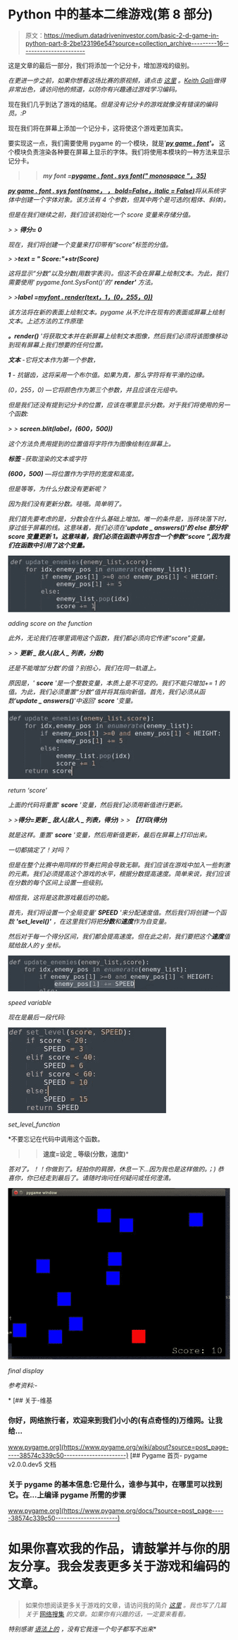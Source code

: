 # Python 中的基本二维游戏(第 8 部分)

> 原文：<https://medium.datadriveninvestor.com/basic-2-d-game-in-python-part-8-2be123196e54?source=collection_archive---------16----------------------->

这是文章的最后一部分，我们将添加一个记分卡，增加游戏的级别。

*在更进一步之前，如果你想看这场比赛的原视频，请点击* [*这里*](https://www.youtube.com/watch?v=-8n91btt5d8&lc=z22dzrcysrrsd5yvmacdp435unyj5zbexr0inn5bewhw03c010c.1571697702780616) *。*[*Keith Galli*](https://medium.com/u/d4ac622fea59)*做得非常出色，请访问他的频道，以防你有兴趣通过游戏学习编码。*

现在我们几乎到达了游戏的结尾。*但是没有记分卡的游戏就像没有错误的编码员。:P*

现在我们将在屏幕上添加一个记分卡，这将使这个游戏更加真实。

要实现这一点，我们需要使用 pygame 的一个模块，就是'[***py game . font***](https://www.pygame.org/docs/ref/font.html)***'。*** 这个模块负责渲染各种要在屏幕上显示的字体。我们将使用本模块的一种方法来显示记分卡。

> >***my font =***[***pygame . font . sys font(" monospace "，35)***](https://www.pygame.org/docs/ref/font.html#pygame.font.SysFont)

[***py game . font . sys font(****name，* ***，*** *bold=False，italic = False****)***](https://www.pygame.org/docs/ref/font.html#pygame.font.SysFont)*将从系统字体中创建一个字体对象。该方法有 4 个参数，但其中两个是可选的(粗体、斜体)。*

*但是在我们继续之前，我们应该初始化一个 score 变量来存储分值。*

*> > ***得分= 0****

*现在，我们将创建一个变量来打印带有“score”标签的分值。*

*> >***text = " Score:"+str(Score)****

*这将显示“分数”以及分数(用数字表示)。但这不会在屏幕上绘制文本。为此，我们需要使用' pygame.font.SysFont()'的' ***render'*** 方法。*

*> >***label =***[***myfont . render(text，1，(0，255，0))***](https://www.pygame.org/docs/ref/font.html#pygame.font.Font.render)*

*该方法将在新的表面上绘制文本。pygame 从不允许在现有的表面或屏幕上绘制文本。上述方法的工作原理:*

***。render()** '将获取文本并在新屏幕上绘制文本图像，然后我们必须将该图像移动到现有屏幕上我们想要的任何位置。*

***文本** -它将文本作为第一个参数，*

***1** - *抗锯齿*，这将采用一个布尔值。如果为真，那么字符将有平滑的边缘。*

*(0，255，0) —它将颜色作为第三个参数，并且应该在元组中。*

*但是我们还没有提到记分卡的位置，应该在哪里显示分数。对于我们将使用的另一个函数:*

*> > ***screen.blit(label，(600，500))****

*这个方法负责用提到的位置值将字符作为图像绘制在屏幕上。*

***标签** -获取渲染的文本或字符*

***(600，500)** —将位置作为字符的宽度和高度。*

*但是等等，为什么分数没有更新呢？*

*因为我们没有更新分数。哇哦。简单明了。*

*我们首先要考虑的是，分数会在什么基础上增加。唯一的条件是，当砖块落下时，穿过低于屏幕的线。这意味着，我们必须在'**update _ answers()'的 else 部分将' **score** 变量更新 1。这意味着，我们必须在函数中再包含一个参数“score ”,因为我们在函数中引用了这个变量。***

*![](img/e21c7b0c60cd53e0bcc8785f50a7e6b2.png)*

*adding score on the function*

*此外，无论我们在哪里调用这个函数，我们都必须向它传递“score”变量。*

*> > ***更新 _ 敌人(敌人 _ 列表，分数)****

*还是不能增加‘分数’的值？别担心，我们在同一轨道上。*

*原因是，' **score** '是一个整数变量，本质上是不可变的。我们不能只增加+= 1 的值。为此，我们必须重置“分数”值并将其指向新值。首先，我们必须从函数'**update _ answers()**'中返回' **score** '变量。*

*![](img/7028e0b5c7547da9650a1ea6e0890b0a.png)*

*return ‘score’*

*上面的代码将重置' **score** '变量，然后我们必须用新值进行更新。*

*> >**得分=更新 _ 敌人(敌人 _ 列表，得分)** > > **【打印(得分)***

*就是这样。重置' **score** '变量，然后用新值更新，最后在屏幕上打印出来。*

*一切都搞定了！对吗？*

*但是在整个比赛中用同样的节奏拦网会导致无聊。我们应该在游戏中加入一些刺激的元素。我们必须提高这个游戏的水平，根据分数提高速度。简单来说，我们应该在分数的每个区间上设置一些级别。*

*相信我，这将是这款游戏最后的功能。*

*首先，我们将设置一个全局变量' **SPEED** '来分配速度值。然后我们将创建一个函数 **'set_level()'** ，在这里我们将把**分数**和**速度**作为自变量。*

*然后对于每一个得分区间，我们都会提高速度。但在此之前，我们要把这个**速度**值赋给敌人的 y 坐标。*

*![](img/4ddeed1e2a887c5a9c16fac4da6106f6.png)*

*speed variable*

*现在是最后一段代码:*

*![](img/d117ccdda896157b3df801679079816e.png)*

*set_level_function*

*不要忘记在代码中调用这个函数。
> > **速度=设定 _ 等级(分数，速度)***

*答对了。！！你做到了。轻拍你的肩膀，休息一下…因为我也是这样做的。；)
恭喜你，你已经走到最后了。请随时询问任何疑问或任何澄清。*

*![](img/334449cee0f528552007189dd81f930e.png)*

*final display*

*参考资料:-*

*[](https://www.pygame.org/wiki/about?source=post_page-----38574c339c50----------------------) [## 关于-维基

### 你好，网络旅行者，欢迎来到我们小小的(有点奇怪的)万维网。让我给…

www.pygame.org](https://www.pygame.org/wiki/about?source=post_page-----38574c339c50----------------------) [](https://www.pygame.org/docs/?source=post_page-----38574c339c50----------------------) [## Pygame 首页- pygame v2.0.0.dev5 文档

### 关于 pygame 的基本信息:它是什么，谁参与其中，在哪里可以找到它。在…上编译 pygame 所需的步骤

www.pygame.org](https://www.pygame.org/docs/?source=post_page-----38574c339c50----------------------) 

# 如果你喜欢我的作品，请鼓掌并与你的朋友分享。我会发表更多关于游戏和编码的文章。

> 如果你想阅读更多关于游戏的文章，请访问我的简介 [*这里*](https://medium.com/@asishraz) *。我也写了几篇关于* [网络搜集](https://medium.com/@asishraz/scraping-data-from-imdb-top-35-movies-using-python-48d1986dc6c9) *的文章。如果你有兴趣的话，一定要来看看。*

*特别感谢* [*语法上的*](https://app.grammarly.com/ddocs/610768762) *，没有它我连一个句子都写不出来**